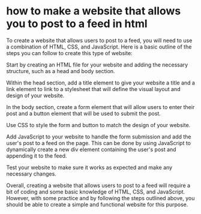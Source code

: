 # how to make a website that allows you to post to a feed in html
To create a website that allows users to post to a feed, you will need to use a combination of HTML, CSS, and JavaScript. Here is a basic outline of the steps you can follow to create this type of website:

Start by creating an HTML file for your website and adding the necessary structure, such as a head and body section.

Within the head section, add a title element to give your website a title and a link element to link to a stylesheet that will define the visual layout and design of your website.

In the body section, create a form element that will allow users to enter their post and a button element that will be used to submit the post.

Use CSS to style the form and button to match the design of your website.

Add JavaScript to your website to handle the form submission and add the user's post to a feed on the page. This can be done by using JavaScript to dynamically create a new div element containing the user's post and appending it to the feed.

Test your website to make sure it works as expected and make any necessary changes.

Overall, creating a website that allows users to post to a feed will require a bit of coding and some basic knowledge of HTML, CSS, and JavaScript. However, with some practice and by following the steps outlined above, you should be able to create a simple and functional website for this purpose.




